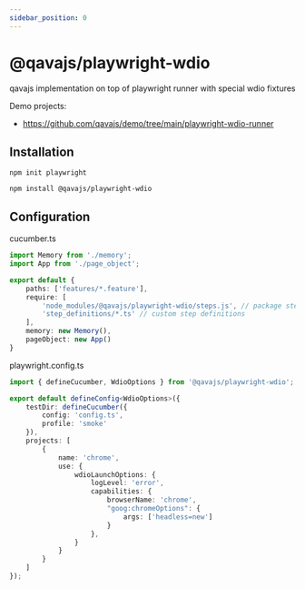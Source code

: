 ```yaml
---
sidebar_position: 0
---
```

# @qavajs/playwright-wdio
qavajs implementation on top of playwright runner with special wdio fixtures

Demo projects:
- https://github.com/qavajs/demo/tree/main/playwright-wdio-runner

## Installation

```shell
npm init playwright
```              

```shell
npm install @qavajs/playwright-wdio
```

## Configuration
cucumber.ts
```typescript
import Memory from './memory';
import App from './page_object';

export default {
    paths: ['features/*.feature'],
    require: [
        'node_modules/@qavajs/playwright-wdio/steps.js', // package steps
        'step_definitions/*.ts' // custom step definitions
    ],
    memory: new Memory(),
    pageObject: new App()
}
```

playwright.config.ts
```typescript
import { defineCucumber, WdioOptions } from '@qavajs/playwright-wdio';

export default defineConfig<WdioOptions>({
    testDir: defineCucumber({
        config: 'config.ts',
        profile: 'smoke'
    }),
    projects: [
        {
            name: 'chrome',
            use: {
                wdioLaunchOptions: {
                    logLevel: 'error',
                    capabilities: {
                        browserName: 'chrome',
                        "goog:chromeOptions": {
                            args: ['headless=new']
                        }
                    },
                }
            }
        }
    ]
});
```
